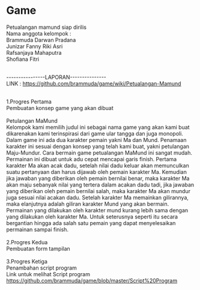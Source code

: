 Game
====
Petualangan mamund siap dirilis<br>
Nama anggota kelompok :<br>
Brammuda Darwan Pradana<br>
Junizar Fanny Riki Asri<br>
Rafsanjaya Mahaputra<br>
Shofiana Fitri<br>
<br>

----------------LAPORAN--------------- <br>
LINK : https://github.com/brammuda/game/wiki/Petualangan-Mamund
<br>
<br>

1.Progres Pertama<br>
Pembuatan konsep game yang akan dibuat<br>
<br>Petulangan MaMund<br>
	Kelompok kami memilih judul ini sebagai nama game yang akan kami buat dikarenakan kami terinspirasi dari game ular tangga dan juga monopoli. Dalam game ini ada dua karakter pemain yakni Ma dan Mund. Penamaan karakter ini sesuai dengan konsep yang telah kami buat, yakni petulangan Maju-Mundur. 
	Cara bermain game petualangan MaMund ini sangat mudah. Permainan ini dibuat untuk adu cepat mencapai garis finish. Pertama karakter Ma akan acak dadu, setelah nilai dadu keluar akan memunculkan suatu pertanyaan dan harus dijawab oleh pemain karakter Ma. Kemudian jika jawaban yang diberikan oleh pemain bernilai benar, maka karakter Ma akan maju sebanyak nilai yang tertera dalam acakan dadu tadi, jika jawaban yang diberikan oleh pemain bernilai salah, maka karakter Ma akan mundur juga sesuai nilai acakan dadu. Setelah karakter Ma memainkan gilirannya, maka elanjutnya adalah giliran karakter Mund yang akan bermain. Permainan yang dilakukan oleh karakter mund kurang lebih sama dengan yang dilakukan oleh karakter Ma. 
	Untuk seterusnya seperti itu secara bergantian hingga ada salah satu pemain yang dapat menyelesaikan permainan sampai finish.<br><br>
2.Progres Kedua<br>
Pembuatan form tampilan<br><br>
3.Progres Ketiga<br>
Penambahan script program<br>
Link untuk melihat Script program<br>
https://github.com/brammuda/game/blob/master/Script%20Program


